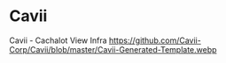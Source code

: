 # Cavii
Cavii - Cachalot View Infra
https://github.com/Cavii-Corp/Cavii/blob/master/Cavii-Generated-Template.webp

